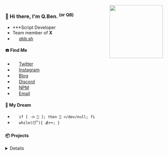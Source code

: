 <img align="right" src="https://github-readme-stats.vercel.app/api?username=zhengqbbb&show_icons=true&theme=github_dark&count_private=true&hide_border=true" height="170">

### 👋 Hi there, I'm Q.Ben. <sup>(or QB)</sup>

- ***Script Developer
- Team member of <b>X</b>
- <img src="https://cdn.jsdelivr.net/gh/Zhengqbbb/Zhengqbbb/icons/logo-gray.svg" style="height: 1rem">  [qbb.sh](http://qbb.sh/)

#### ☎️ Find Me

- <img src="https://cdn.jsdelivr.net/gh/Zhengqbbb/Zhengqbbb/icons/twitter.svg" style="height: 1rem"> [Twitter](https://twitter.com/zhengqbbb)
- <img src="https://cdn.jsdelivr.net/gh/Zhengqbbb/Zhengqbbb/icons/instagram.svg" style="height: 1rem"> [Instagram](https://www.instagram.com/qbqiubin/)
- <img src="https://cdn.jsdelivr.net/gh/Zhengqbbb/Zhengqbbb/icons/article.svg" style="height: 1rem"> [Blog](https://www.qbb.sh/posts)
- <img src="https://cdn.jsdelivr.net/gh/Zhengqbbb/Zhengqbbb/icons/discord.svg" style="height: 1rem"> [Discord](https://discord.com/users/902369403818094593)
- <img src="https://cdn.jsdelivr.net/gh/Zhengqbbb/Zhengqbbb/icons/npm.svg" style="height: 1rem"> [NPM](https://www.npmjs.com/~qbb.sh)
- <img src="https://cdn.jsdelivr.net/gh/Zhengqbbb/Zhengqbbb/icons/email.svg" style="height: 1rem"> [Email](mailto:zhengqbbb@gmail.com)

#### 💭 My Dream

- <img src="https://cdn.jsdelivr.net/gh/Zhengqbbb/Zhengqbbb/icons/terminal.svg" style="height: 1rem"> `if [ -n 🤯 ]; then 🤯 >/dev/null; fi`        
- <img src="https://cdn.jsdelivr.net/gh/Zhengqbbb/Zhengqbbb/icons/node.svg" style="height: 1rem"> `while(😴){ 💰++; }`

#### 📦️ Projects

<details>

#### Personal Open Source Repo

<table #personal>
  <thead>
    <th width=50%>Name</th>
    <th width=50%>Description</th>
  </thead>
  <tr>
    <td><a href="https://github.com/Zhengqbbb/cz-git/tree/main/packages/cz-git">cz-git</a></td>
    <td>
      🔩 A more engineered, lightweight, customizable, standard output format <b>Commitizen Adapter</b>
    </td>
  </tr>
  <tr>
    <td><a href="https://github.com/Zhengqbbb/cz-git/tree/main/packages/cli">czg</a></td>
    <td>
      📤 Interactive <b>CLI</b> that generate standardized commit messages
    </td>
  </tr>
  <tr>
    <td><a href="https://github.com/Zhengqbbb/qb-coin">qb-coin</a></td>
    <td>
      🪙 Terminal CLI that can watch your BSC coins price in the terminal. And manage your BSC coins list.
    </td>
  </tr>
  <tr>
    <td><a href="https://github.com/Zhengqbbb/x-satori">x-satori</a></td>
    <td>
      🌠 use Vue file to generate Open Graph SVG or PNG by satori<br><br>
      The image can be generated by running ESM script or CLI.
    </td>
  </tr>
  <tr>
    <td><a href="https://github.com/Zhengqbbb/vitesse-qb-vscode-theme">vitesse-qb-vscode-theme</a></td>
    <td>
      🏕 Color schemes change of fork Vitesse VSCode theme
    </td>
  </tr>
  <tr>
    <td><a href="https://github.com/Zhengqbbb/vuepress-plugin/tree/main/packages/plugin-clipboard">vuepress-plugin-clipboard</a></td>
    <td>
      🔘 A Vuepress v2 plugin to generate <b>code copy button</b> | code clipboard
    </td>
  </tr>
  <tr>
    <td><a href="https://github.com/Zhengqbbb/vuepress-plugin/tree/main/packages/plugin-china-search-console">vuepress-plugin-china-search-console</a></td>
    <td>
      🌐 A Vuepress v2 plugin to enhance vuepress page search SEO For the China <b>search console</b>
    </td>
  </tr>
</table>

#### As Contributors For Open Source Repo

<table #contributor>
  <thead>
    <th>Name</th>
    <th>Description</th>
  </thead>
  <tr>
    <td><a href="https://github.com/Renovamen/vuepress-theme-gungnir">vuepress-theme-gungnir</a></td>
    <td>
      🐱 A blog theme for VuePress 2.0
    </td>
  </tr>
</table>

</details>
